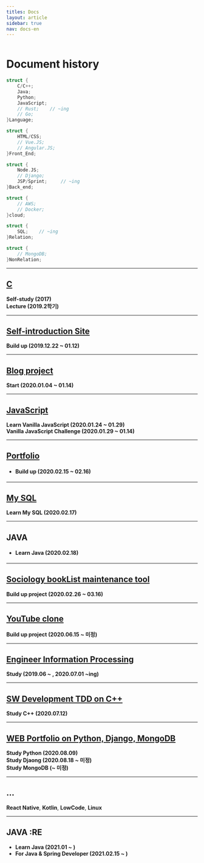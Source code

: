 ```yaml
---
titles: Docs 
layout: article 
sidebar: true
nav: docs-en
---
```


<img class="image image--xl" src=""/>

# **Document history**


```cpp
struct {
	C/C++;
	Java;
	Python;
	JavaScript;
	// Rust;	// ~ing
	// Go;
}Language;

struct {
	HTML/CSS;
	// Vue.JS;
	// Angular.JS;
}Front_End;

struct {
	Node.JS;
	// Django;
	JSP/Sprint;		// ~ing
}Back_end;

struct {
	// AWS;
	// Docker;
}cloud;

struct {
	SQL;	// ~ing
}Relation;

struct {
	// MongoDB;
}NonRelation;
```


---
## [C](myDoc\C.md)  

**Self-study (2017)**  
**Lecture (2019.2학기)**  

---
## [Self-introduction Site](myDoc\introduction.md)  

**Build up (2019.12.22 ~ 01.12)**  

---
## [Blog project](myDoc\gitblog.md)  

**Start (2020.01.04 ~ 01.14)**  

---
## [JavaScript](myDoc\momentum.md)  

**Learn Vanilla JavaScript (2020.01.24 ~ 01.29)**  
**Vanilla JavaScript Challenge (2020.01.29 ~ 01.14)**  

---
## [Portfolio](myDoc\portfolio.md)  

* #### **Build up (2020.02.15 ~ 02.16)**  

---
## [My SQL](myDoc\MySQL.md)  

**Learn My SQL (2020.02.17)**  

---
## JAVA  

* #### **Learn Java (2020.02.18)**  

---
## [Sociology bookList maintenance tool](myDoc\bookListTool.md)  

**Build up project (2020.02.26 ~ 03.16)**  

---
## [YouTube clone](myDoc\youtube.md)  

**Build up project (2020.06.15 ~ 미정)**

---
## [Engineer Information Processing](myDoc\EIPtest.md)  

**Study (2019.06 ~ , 2020.07.01 ~ing)**  

---
## [SW Development TDD on C++](myDoc\TDD.md)  

**Study C++ (2020.07.12)**  

---
## [WEB Portfolio on Python, Django, MongoDB](myDoc\Web_python.md)  

**Study Python (2020.08.09)**  
**Study Djaong (2020.08.18 ~ 미정)**  
**Study MongoDB (~ 미정)**  

---
## ...

**React Native**, **Kotlin**, **LowCode**, **Linux**

---
## JAVA :RE

- **Learn Java (2021.01 ~ )**  
- **For Java & Spring Developer (2021.02.15 ~ )**

